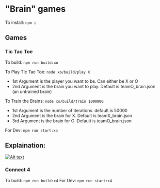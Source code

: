# "Brain" games

To install: `npm i`

## Games

### Tic Tac Toe

To build: `npm run build:xo`

To Play Tic Tac Toe: `node xo/build/play X`

* 1st Argument is the player you want to be. Can either be X or O
* 2nd Argument is the brain you want to play. Default is teamO_brain.json (an untrained brain)

To Train the Brains: `node xo/build/train 1000000`

* 1st Argument is the number of iterations. default is 50000
* 2nd Argument is the brain for X. Default is teamX_brain.json
* 3rd Argument is the brain for O. Default is teamO_brain.json

For Dev: `npm run start:xo`

## Explaination:

[![Alt text](https://img.youtube.com/vi/R9c-_neaxeU/0.jpg)](https://www.youtube.com/watch?v=R9c-_neaxeU)

### Connect 4

To build: `npm run build:c4`
For Dev: `npm run start:c4`
